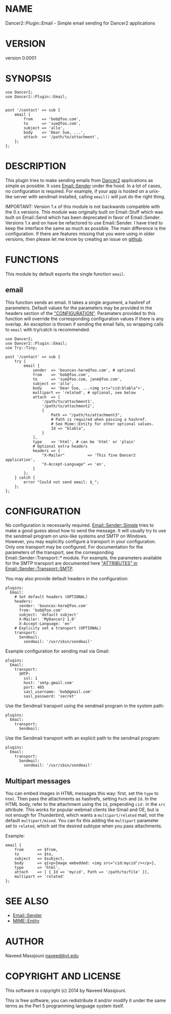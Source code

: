 # NAME

Dancer2::Plugin::Email - Simple email sending for Dancer2 applications

# VERSION

version 0.0001

# SYNOPSIS

    use Dancer2;
    use Dancer2::Plugin::Email;
    

    post '/contact' => sub {
        email {
            from    => 'bob@foo.com',
            to      => 'sue@foo.com',
            subject => 'allo',
            body    => 'Dear Sue, ...',
            attach  => '/path/to/attachment',
        };
    };

# DESCRIPTION

This plugin tries to make sending emails from [Dancer2](http://search.cpan.org/perldoc?Dancer2) applications as simple
as possible.
It uses [Email::Sender](http://search.cpan.org/perldoc?Email::Sender) under the hood.
In a lot of cases, no configuration is required.
For example, if your app is hosted on a unix-like server with sendmail
installed, calling `email()` will just do the right thing.

IMPORTANT: Version 1.x of this module is not backwards compatible with the
0.x versions.
This module was originally built on Email::Stuff which was built on
Email::Send which has been deprecated in favor of Email::Sender.
Versions 1.x and on have be refactored to use Email::Sender.
I have tried to keep the interface the same as much as possible.
The main difference is the configuration.
If there are features missing that you were using in older versions,
then please let me know by creating an issue on 
[github](https://github.com/ironcamel/Dancer2-Plugin-Email).

# FUNCTIONS

This module by default exports the single function `email`.

## email

This function sends an email.
It takes a single argument, a hashref of parameters.
Default values for the parameters may be provided in the headers section of
the ["CONFIGURATION"](#CONFIGURATION).
Paramaters provided to this function will override the corresponding
configuration values if there is any overlap.
An exception is thrown if sending the email fails,
so wrapping calls to `email` with try/catch is recommended.

    use Dancer2;
    use Dancer2::Plugin::Email;
    use Try::Tiny;

    post '/contact' => sub {
        try {
            email {
                sender  => 'bounces-here@foo.com', # optional
                from    => 'bob@foo.com',
                to      => 'sue@foo.com, jane@foo.com',
                subject => 'allo',
                body    => 'Dear Sue, ...<img src="cid:blabla">',
                multipart => 'related', # optional, see below
                attach  => [
                    '/path/to/attachment1',
                    '/path/to/attachment2',
                    {
                        Path => "/path/to/attachment3",
                        # Path is required when passing a hashref.
                        # See Mime::Entity for other optional values.
                        Id => "blabla",
                    }
                ],
                type    => 'html', # can be 'html' or 'plain'
                # Optional extra headers
                headers => {
                    "X-Mailer"          => 'This fine Dancer2 application',
                    "X-Accept-Language" => 'en',
                }
            };
        } catch {
            error "Could not send email: $_";
        };
    };

# CONFIGURATION

No configuration is necessarily required.
[Email::Sender::Simple](http://search.cpan.org/perldoc?Email::Sender::Simple) tries to make a good guess about how to send the
message.
It will usually try to use the sendmail program on unix-like systems
and SMTP on Windows.
However, you may explicitly configure a transport in your configuration.
Only one transport may be configured.
For documentation for the parameters of the transport, see the corresponding
Email::Sender::Transport::\* module.
For example, the parameters available for the SMTP transport are documented
here ["ATTRIBUTES" in Email::Sender::Transport::SMTP](http://search.cpan.org/perldoc?Email::Sender::Transport::SMTP#ATTRIBUTES).

You may also provide default headers in the configuration:

    plugins:
      Email:
        # Set default headers (OPTIONAL)
        headers:
          sender: 'bounces-here@foo.com'
          from: 'bob@foo.com'
          subject: 'default subject'
          X-Mailer: 'MyDancer2 1.0'
          X-Accept-Language: 'en'
        # Explicity set a transport (OPTIONAL)
        transport:
          Sendmail:
            sendmail: '/usr/sbin/sendmail'

Example configuration for sending mail via Gmail:

    plugins:
      Email:
        transport:
          SMTP:
            ssl: 1
            host: 'smtp.gmail.com'
            port: 465
            sasl_username: 'bob@gmail.com'
            sasl_password: 'secret'

Use the Sendmail transport using the sendmail program in the system path:

    plugins:
      Email:
        transport:
          Sendmail:

Use the Sendmail transport with an explicit path to the sendmail program:

    plugins:
      Email:
        transport:
          Sendmail:
            sendmail: '/usr/sbin/sendmail'

## Multipart messages

You can embed images in HTML messages this way: first, set the `type`
to `html`. Then pass the attachments as hashrefs, setting `Path` and
`Id`. In the HTML body, refer to the attachment using the `Id`,
prepending `cid:` in the `src` attribute. This works for popular
webmail clients like Gmail and OE, but is not enough for Thunderbird,
which wants a `multipart/related` mail, not the default
`multipart/mixed`. You can fix this adding the `multipart` parameter
set to `related`, which set the desired subtype when you pass
attachments.

Example:

    email {
        from      => $from,
        to        => $to,
        subject   => $subject,
        body      => q{<p>Image embedded: <img src="cid:mycid"/></p>},
        type      => 'html',
        attach    => [ { Id => 'mycid', Path => '/path/to/file' }],
        multipart => 'related'
    };

# SEE ALSO

- [Email::Sender](http://search.cpan.org/perldoc?Email::Sender)
- [MIME::Entity](http://search.cpan.org/perldoc?MIME::Entity)

# AUTHOR

Naveed Massjouni <naveed@vt.edu>

# COPYRIGHT AND LICENSE

This software is copyright (c) 2014 by Naveed Massjouni.

This is free software; you can redistribute it and/or modify it under
the same terms as the Perl 5 programming language system itself.
